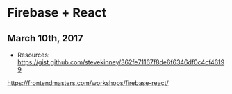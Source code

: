 # Firebase + React

## March 10th, 2017


* Resources: https://gist.github.com/stevekinney/362fe71167f8de6f6346df0c4cf46199


https://frontendmasters.com/workshops/firebase-react/
